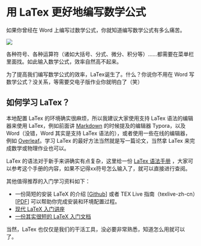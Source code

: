 # 用 LaTex 更好地编写数学公式

如果你曾经在 Word 上编写过数学公式，你就知道编写数学公式有多么痛苦。

![](/images/tools/latex.png)

各种符号、各种运算符（诸如大括号、分式、微分、积分等）……都需要在菜单栏里面找。如此输入数学公式，效率自然高不起来。

为了提高我们编写数学公式的效率，LaTex诞生了。什么？你说你不用在 Word 写数学公式？没关系，等需要交电子版作业你就明白了（笑）

## 如何学习 LaTex？

本地配置 LaTex 的环境确实很麻烦，所以我建议大家使用支持 LaTex 语法的编辑器来使用 LaTex，例如前面讲 [Markdown](/tools/markdown) 的时候提及的编辑器 Typora，以及 Word（没错，Word 其实是支持 LaTex 语法的），或者使用一些在线的编辑器，例如 [Overleaf](https://www.overleaf.com/)。学习 LaTex 的最好方法当然就是写一篇论文，当然拿 LaTex 来完成数学或物理作业也可以。

LaTex 的语法对于新手来讲确实有点复杂，这里给一份 [LaTex 语法手册](http://www.uinio.com/Math/LaTex/) ，大家可以参考这个手册的内容，如果不记得xx符号怎么输入了，就可以直接进行查阅。

其他值得推荐的入门学习资料如下：

+ 一份简短的安装 LaTeX 的介绍 [[Github](https://github.com/OsbertWang/install-latex-guide-zh-cn)] 或者 TEX Live 指南（texlive-zh-cn）[[PDF](https://www.tug.org/texlive/doc/texlive-zh-cn/texlive-zh-cn.pdf)] 可以帮助你完成安装和环境配置过程。
+ [现代 LaTeX 入门讲座](https://github.com/stone-zeng/latex-talk)
+ [一份其实很短的 LaTeX 入门文档](https://liam.page/2014/09/08/latex-introduction/)

当然，LaTex 也仅仅是我们的干活工具，没必要非常熟悉，知道怎么用就可以了。